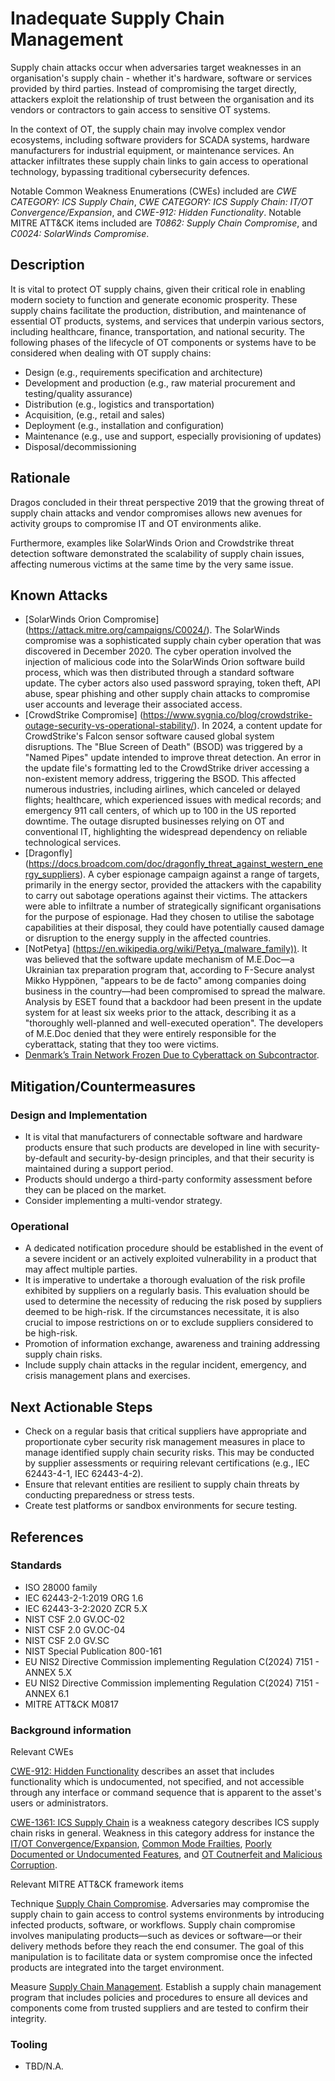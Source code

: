 # Inadequate Supply Chain Management

Supply chain attacks occur when adversaries target weaknesses in an organisation's supply chain - whether it's hardware, software or services provided by third parties. Instead of compromising the target directly, attackers exploit the relationship of trust between the organisation and its vendors or contractors to gain access to sensitive OT systems.

In the context of OT, the supply chain may involve complex vendor ecosystems, including software providers for SCADA systems, hardware manufacturers for industrial equipment, or maintenance services. An attacker infiltrates these supply chain links to gain access to operational technology, bypassing traditional cybersecurity defences.

Notable Common Weakness Enumerations (CWEs) included are *CWE CATEGORY: ICS Supply Chain*, *CWE CATEGORY: ICS Supply Chain: IT/OT Convergence/Expansion*, and *CWE-912: Hidden Functionality*. Notable MITRE ATT&CK items included are *T0862: Supply Chain Compromise*, and *C0024: SolarWinds Compromise*.

## Description

It is vital to protect OT supply chains, given their critical role in enabling modern society to function and generate economic prosperity. These supply chains facilitate the production, distribution, and maintenance of essential OT products, systems, and services that underpin various sectors, including healthcare, finance, transportation, and national security.
The following phases of the lifecycle of OT components or systems have to be considered when dealing with OT supply chains:

- Design (e.g., requirements specification and architecture)
- Development and production (e.g., raw material procurement and testing/quality assurance)
- Distribution (e.g., logistics and transportation)
- Acquisition, (e.g., retail and sales)
- Deployment (e.g., installation and configuration)
- Maintenance (e.g., use and support, especially provisioning of updates)
- Disposal/decommissioning

## Rationale

Dragos concluded in their threat perspective 2019 that the growing threat of supply chain attacks and vendor compromises allows new avenues for activity groups to
compromise IT and OT environments alike.

Furthermore, examples like SolarWinds Orion and Crowdstrike threat detection software demonstrated the scalability of supply chain issues, affecting numerous victims at the same time by the very same issue.

## Known Attacks

- [SolarWinds Orion Compromise] (https://attack.mitre.org/campaigns/C0024/). The SolarWinds compromise was a sophisticated supply chain cyber operation that was discovered in December 2020. The cyber operation involved the injection of malicious code into the SolarWinds Orion software build process, which was then distributed through a standard software update. The cyber actors also used password spraying, token theft, API abuse, spear phishing and other supply chain attacks to compromise user accounts and leverage their associated access.
- [CrowdStrike Compromise] (https://www.sygnia.co/blog/crowdstrike-outage-security-vs-operational-stability/). In 2024, a content update for CrowdStrike's Falcon sensor software caused global system disruptions. The "Blue Screen of Death" (BSOD) was triggered by a "Named Pipes" update intended to improve threat detection. An error in the update file's formatting led to the CrowdStrike driver accessing a non-existent memory address, triggering the BSOD. This affected numerous industries, including airlines, which canceled or delayed flights; healthcare, which experienced issues with medical records; and emergency 911 call centers, of which up to 100 in the US reported downtime. The outage disrupted businesses relying on OT and conventional IT, highlighting the widespread dependency on reliable technological services.
- [Dragonfly] (https://docs.broadcom.com/doc/dragonfly_threat_against_western_energy_suppliers). A cyber espionage campaign against a range of targets, primarily in the energy sector, provided the attackers with the capability to carry out sabotage operations against their victims. The attackers were able to infiltrate a number of strategically significant organisations for the purpose of espionage. Had they chosen to utilise the sabotage capabilities at their disposal, they could have potentially caused damage or disruption to the energy supply in the affected countries.
- [NotPetya] (https://en.wikipedia.org/wiki/Petya_(malware_family)). It was believed that the software update mechanism of M.E.Doc—a Ukrainian tax preparation program that, according to F-Secure analyst Mikko Hyppönen, "appears to be de facto" among companies doing business in the country—had been compromised to spread the malware. Analysis by ESET found that a backdoor had been present in the update system for at least six weeks prior to the attack, describing it as a "thoroughly well-planned and well-executed operation". The developers of M.E.Doc denied that they were entirely responsible for the cyberattack, stating that they too were victims.
- [Denmark’s Train Network Frozen Due to Cyberattack on Subcontractor](https://www.bitdefender.com/en-au/blog/hotforsecurity/denmarks-train-network-frozen-due-to-cyberattack-on-subcontractor).

## Mitigation/Countermeasures

### Design and Implementation

- It is vital that manufacturers of connectable software and hardware products ensure that such products are developed in line with security-by-default and security-by-design principles, and that their security is maintained during a support period.
- Products should undergo a third-party conformity assessment before they can be placed on the market.
- Consider implementing a multi-vendor strategy.

### Operational

- A dedicated notification procedure should be established in the event of a severe incident or an actively exploited vulnerability in a product that may affect multiple parties.
- It is imperative to undertake a thorough evaluation of the risk profile exhibited by suppliers on a regularly basis. This evaluation should be used to determine the necessity of reducing the risk posed by suppliers deemed to be high-risk. If the circumstances necessitate, it is also crucial to impose restrictions on or to exclude suppliers considered to be high-risk.
- Promotion of information exchange, awareness and training addressing supply chain risks.
- Include supply chain attacks in the regular incident, emergency, and crisis management plans and exercises.

## Next Actionable Steps

- Check on a regular basis that critical suppliers have appropriate and proportionate cyber security risk management measures in place to manage identified supply chain security risks. This may be conducted by supplier assessments or requiring relevant certifications (e.g., IEC 62443-4-1, IEC 62443-4-2).
- Ensure that relevant entities are resilient to supply chain threats by conducting preparedness or stress tests.
- Create test platforms or sandbox environments for secure testing.

## References

### Standards

- ISO 28000 family
- IEC 62443-2-1:2019 ORG 1.6
- IEC 62443-3-2:2020 ZCR 5.X
- NIST CSF 2.0 GV.OC-02
- NIST CSF 2.0 GV.OC-04
- NIST CSF 2.0 GV.SC
- NIST Special Publication 800-161
- EU NIS2 Directive Commission implementing Regulation C(2024) 7151 - ANNEX 5.X
- EU NIS2 Directive Commission implementing Regulation C(2024) 7151 - ANNEX 6.1  
- MITRE ATT&CK M0817

### Background information

Relevant CWEs

[CWE-912: Hidden Functionality](https://cwe.mitre.org/data/definitions/912.html) describes an asset that includes functionality which is undocumented, not specified, and not accessible through any interface or command sequence that is apparent to the asset's users or administrators.

[CWE-1361: ICS Supply Chain](https://cwe.mitre.org/data/definitions/1361.html) is a weakness category describes ICS supply chain risks in general. Weakness in this category address for instance the [IT/OT Convergence/Expansion](https://cwe.mitre.org/data/definitions/1369.html), [Common Mode Frailties](https://cwe.mitre.org/data/definitions/1370.html), [Poorly Documented or Undocumented Features](https://cwe.mitre.org/data/definitions/1371.html), and [OT Coutnerfeit and Malicious Corruption](https://cwe.mitre.org/data/definitions/1372.html).

Relevant MITRE ATT&CK framework items

Technique [Supply Chain Compromise](https://attack.mitre.org/techniques/T0862/). Adversaries may compromise the supply chain to gain access to control systems environments by introducing infected products, software, or workflows. Supply chain compromise involves manipulating products—such as devices or software—or their delivery methods before they reach the end consumer. The goal of this manipulation is to facilitate data or system compromise once the infected products are integrated into the target environment.

Measure [Supply Chain Management](https://attack.mitre.org/mitigations/M0817/). Establish a supply chain management program that includes policies and procedures to ensure all devices and components come from trusted suppliers and are tested to confirm their integrity.


### Tooling

- TBD/N.A.
